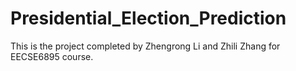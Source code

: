 # Presidential_Election_Prediction
This is the project completed by Zhengrong Li and Zhili Zhang for EECSE6895 course.
